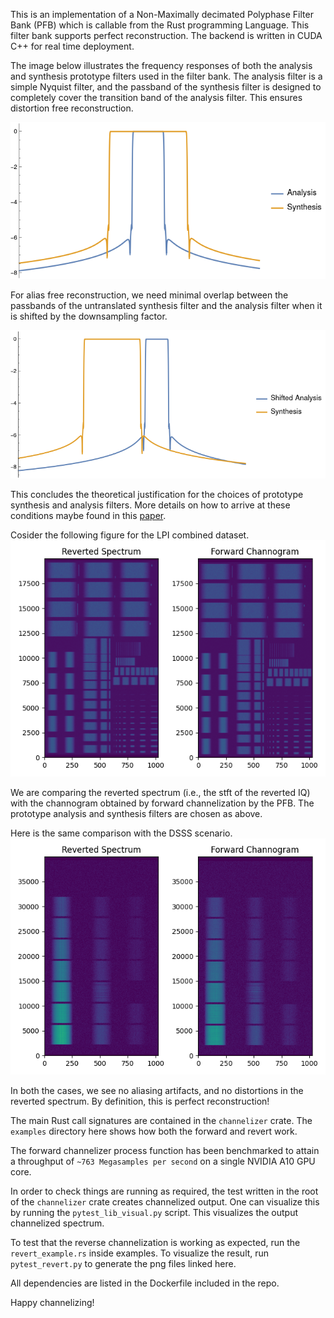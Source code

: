 This is an implementation of a Non-Maximally decimated Polyphase Filter Bank (PFB) which is callable from the Rust programming Language. This filter bank supports perfect reconstruction. The backend is written in CUDA C++ for real time deployment. 

The image below illustrates the frequency responses of both the analysis and synthesis prototype filters used in the filter bank. The analysis filter is a simple Nyquist filter, and the passband of the synthesis filter is designed to completely cover the transition band of the analysis filter. This ensures distortion free reconstruction.

![Image Alt Text](/docs/filter_responses.png)

For alias free reconstruction, we need minimal overlap between the passbands of the untranslated synthesis filter and the analysis filter when it is shifted by the downsampling factor. 

![Image Alt Text](/docs/shifted_filter_responses.png)

This concludes the theoretical justification for the choices of prototype synthesis and analysis filters. More details on how to arrive at these conditions maybe found in this [paper](https://ieeexplore.ieee.org/document/6690219).

Cosider the following figure for the LPI combined dataset.
![Image Alt Text](/docs/LPI.png)

We are comparing the reverted spectrum (i.e., the stft of the reverted IQ) with the channogram obtained by forward channelization by the PFB. The prototype analysis and synthesis filters are chosen as above. 

Here is the same comparison with the DSSS scenario.
![Image Alt Text](/docs/DSSS.png)

In both the cases, we see no aliasing artifacts, and no distortions in the reverted spectrum. By definition, this is perfect reconstruction!

The main Rust call signatures are contained in the ``channelizer`` crate. The ``examples`` directory here shows how both the forward and revert work.

The forward channelizer process function has been benchmarked to attain a throughput of ``~763 Megasamples per second`` on a single NVIDIA A10 GPU core. 

In order to check things are running as required, the test written in the root of the ``channelizer`` crate creates channelized output. One can visualize this by running the ``pytest_lib_visual.py`` script. This visualizes the output channelized spectrum.

To test that the reverse channelization is working as expected, run the ``revert_example.rs`` inside examples. To visualize the result, run ``pytest_revert.py`` to generate the png files linked here.

All dependencies are listed in the Dockerfile included in the repo.

Happy channelizing!

